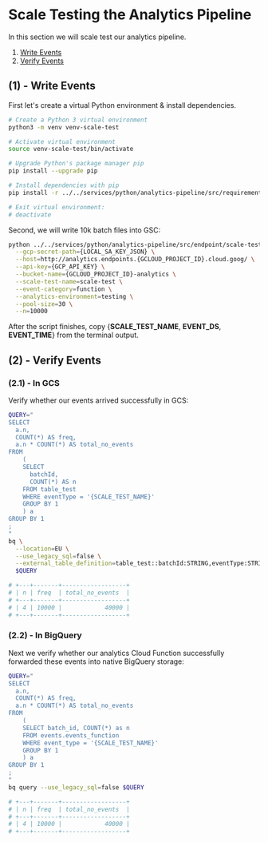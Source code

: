 # Scale Testing the Analytics Pipeline

In this section we will scale test our analytics pipeline.

1. [Write Events](#1---write-events)
2. [Verify Events](#2---verify-events)

## (1) - Write Events

First let's create a virtual Python environment & install dependencies.

```bash
# Create a Python 3 virtual environment
python3 -m venv venv-scale-test

# Activate virtual environment
source venv-scale-test/bin/activate

# Upgrade Python's package manager pip
pip install --upgrade pip

# Install dependencies with pip
pip install -r ../../services/python/analytics-pipeline/src/requirements/scale-test.txt

# Exit virtual environment:
# deactivate
```

Second, we will write 10k batch files into GSC:

```bash
python ../../services/python/analytics-pipeline/src/endpoint/scale-test.py \
  --gcp-secret-path={LOCAL_SA_KEY_JSON} \
  --host=http://analytics.endpoints.{GCLOUD_PROJECT_ID}.cloud.goog/ \
  --api-key={GCP_API_KEY} \
  --bucket-name={GCLOUD_PROJECT_ID}-analytics \
  --scale-test-name=scale-test \
  --event-category=function \
  --analytics-environment=testing \
  --pool-size=30 \
  --n=10000
```

After the script finishes, copy {**SCALE_TEST_NAME**, **EVENT_DS**, **EVENT_TIME**} from the terminal output.

## (2) - Verify Events

### (2.1) - In GCS

Verify whether our events arrived successfully in GCS:

```bash
QUERY="
SELECT
  a.n,
  COUNT(*) AS freq,
  a.n * COUNT(*) AS total_no_events
FROM
    (
    SELECT
      batchId,
      COUNT(*) AS n
    FROM table_test
    WHERE eventType = '{SCALE_TEST_NAME}'
    GROUP BY 1
    ) a
GROUP BY 1
;
"
bq \
  --location=EU \
  --use_legacy_sql=false \
  --external_table_definition=table_test::batchId:STRING,eventType:STRING@NEWLINE_DELIMITED_JSON=gs://{CLOUD_PROJECT_ID}-analytics/data_type=json/analytics_environment=testing/event_category=function/event_ds={EVENT_DS}/event_time={EVENT_TIME}/{SCALE_TEST_NAME}/\* \
  $QUERY

# +---+-------+------------------+
# | n | freq  | total_no_events  |
# +---+-------+------------------+
# | 4 | 10000 |            40000 |
# +---+-------+------------------+
```

### (2.2) - In BigQuery

Next we verify whether our analytics Cloud Function successfully forwarded these events into native BigQuery storage:

```bash
QUERY="
SELECT
  a.n,
  COUNT(*) AS freq,
  a.n * COUNT(*) AS total_no_events
FROM
    (
    SELECT batch_id, COUNT(*) as n
    FROM events.events_function
    WHERE event_type = '{SCALE_TEST_NAME}'
    GROUP BY 1
    ) a
GROUP BY 1
;
"
bq query --use_legacy_sql=false $QUERY

# +---+-------+------------------+
# | n | freq  | total_no_events  |
# +---+-------+------------------+
# | 4 | 10000 |            40000 |
# +---+-------+------------------+
```

